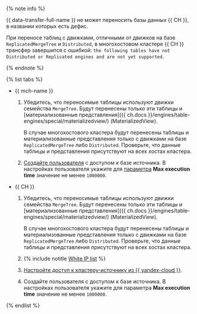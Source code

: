 {% note info %}

{{ data-transfer-full-name }} не может переносить базы данных {{ CH }}, в названии которых есть дефис.


При переносе таблиц с движками, отличными от движков на базе `ReplicatedMergeTree` и `Distributed`, в многохостовом кластере {{ CH }} трансфер завершится с ошибкой: `the following tables have not Distributed or Replicated engines and are not yet supported`.

{% endnote %}

{% list tabs %}

* {{ mch-name }}

    
    1. Убедитесь, что переносимые таблицы используют движки семейства `MergeTree`. Будут перенесены только эти таблицы и [материализованные представления]({{ ch.docs }}/engines/table-engines/special/materializedview/) (MaterializedView).

       В случае многохостового кластера будут перенесены таблицы и материализованные представления только с движками на базе `ReplicatedMergeTree` либо `Distributed`. Проверьте, что данные таблицы и представления присутствуют на всех хостах кластера.

    1. [Создайте пользователя](../../../../managed-clickhouse/operations/cluster-users.md) с доступом к базе источника. В настройках пользователя укажите для [параметра](../../../../managed-clickhouse/concepts/settings-list.md#setting-max-execution-time) **Max execution time**  значение не менее `1000000`.

* {{ CH }}

    1. Убедитесь, что переносимые таблицы используют движки семейства `MergeTree`. Будут перенесены только эти таблицы и [материализованные представления]({{ ch.docs }}/engines/table-engines/special/materializedview/) (MaterializedView).

       В случае многохостового кластера будут перенесены таблицы и материализованные представления только с движками на базе `ReplicatedMergeTree` либо `Distributed`. Проверьте, что данные таблицы и представления присутствуют на всех хостах кластера.

    1. {% include notitle [White IP list](../../configure-white-ip.md) %}

    1. [Настройте доступ к кластеру-источнику из {{ yandex-cloud }}](../../../../data-transfer/concepts/network.md#source-external).

    1. Создайте пользователя с доступом к базе источника. В настройках пользователя укажите для параметра **Max execution time**  значение не менее `1000000`.

{% endlist %}
